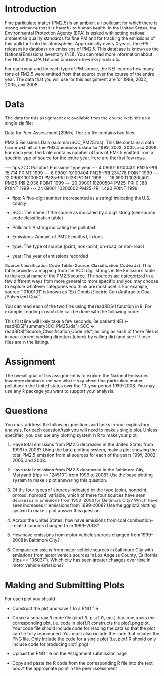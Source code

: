 # Introduction

Fine particulate matter (PM2.5) is an ambient air pollutant for which there is strong evidence that it is harmful to human health. In the United States, the Environmental Protection Agency (EPA) is tasked with setting national ambient air quality standards for fine PM and for tracking the emissions of this pollutant into the atmosphere. Approximatly every 3 years, the EPA releases its database on emissions of PM2.5. This database is known as the National Emissions Inventory (NEI). You can read more information about the NEI at the EPA National Emissions Inventory web site.

For each year and for each type of PM source, the NEI records how many tons of PM2.5 were emitted from that source over the course of the entire year. The data that you will use for this assignment are for 1999, 2002, 2005, and 2008.

# Data

The data for this assignment are available from the course web site as a single zip file:

Data for Peer Assessment [29Mb]
The zip file contains two files:

PM2.5 Emissions Data (summarySCC_PM25.rds): This file contains a data frame with all of the PM2.5 emissions data for 1999, 2002, 2005, and 2008. For each year, the table contains number of tons of PM2.5 emitted from a specific type of source for the entire year. Here are the first few rows.

---     fips      SCC Pollutant Emissions  type year
--- 4  09001 10100401  PM25-PRI    15.714 POINT 1999
--- 8  09001 10100404  PM25-PRI   234.178 POINT 1999
--- 12 09001 10100501  PM25-PRI     0.128 POINT 1999
--- 16 09001 10200401  PM25-PRI     2.036 POINT 1999
--- 20 09001 10200504  PM25-PRI     0.388 POINT 1999
--- 24 09001 10200602  PM25-PRI     1.490 POINT 1999

- fips: A five-digit number (represented as a string) indicating the U.S. county

- SCC: The name of the source as indicated by a digit string (see source code classification table)

- Pollutant: A string indicating the pollutant

- Emissions: Amount of PM2.5 emitted, in tons

- type: The type of source (point, non-point, on-road, or non-road)

- year: The year of emissions recorded

Source Classification Code Table (Source_Classification_Code.rds): This table provides a mapping from the SCC digit strings in the Emissions table to the actual name of the PM2.5 source. The sources are categorized in a few different ways from more general to more specific and you may choose to explore whatever categories you think are most useful. For example, source “10100101” is known as “Ext Comb /Electric Gen /Anthracite Coal /Pulverized Coal”.

You can read each of the two files using the readRDS() function in R. For example, reading in each file can be done with the following code:

This first line will likely take a few seconds. Be patient!
NEI <- readRDS("summarySCC_PM25.rds")
SCC <- readRDS("Source_Classification_Code.rds")
as long as each of those files is in your current working directory (check by calling dir() and see if those files are in the listing).

# Assignment

The overall goal of this assignment is to explore the National Emissions Inventory database and see what it say about fine particulate matter pollution in the United states over the 10-year period 1999–2008. You may use any R package you want to support your analysis.

# Questions

You must address the following questions and tasks in your exploratory analysis. For each question/task you will need to make a single plot. Unless specified, you can use any plotting system in R to make your plot.

1. Have total emissions from PM2.5 decreased in the United States from 1999 to 2008? Using the base plotting system, make a plot showing the total PM2.5 emission from all sources for each of the years 1999, 2002, 2005, and 2008.

2. Have total emissions from PM2.5 decreased in the Baltimore City, Maryland (fips == "24510") from 1999 to 2008? Use the base plotting system to make a plot answering this question.

3. Of the four types of sources indicated by the type (point, nonpoint, onroad, nonroad) variable, which of these four sources have seen decreases in emissions from 1999–2008 for Baltimore City? Which have seen increases in emissions from 1999–2008? Use the ggplot2 plotting system to make a plot answer this question.

4. Across the United States, how have emissions from coal combustion-related sources changed from 1999–2008?

5. How have emissions from motor vehicle sources changed from 1999–2008 in Baltimore City?

6. Compare emissions from motor vehicle sources in Baltimore City with emissions from motor vehicle sources in Los Angeles County, California (fips == "06037"). Which city has seen greater changes over time in motor vehicle emissions?

# Making and Submitting Plots

For each plot you should

- Construct the plot and save it to a PNG file.

- Create a separate R code file (plot1.R, plot2.R, etc.) that constructs the corresponding plot, i.e. code in plot1.R constructs the plot1.png plot. Your code file should include code for reading the data so that the plot can be fully reproduced. You must also include the code that creates the PNG file. Only include the code for a single plot (i.e. plot1.R should only include code for producing plot1.png)

- Upload the PNG file on the Assignment submission page

- Copy and paste the R code from the corresponding R file into the text box at the appropriate point in the peer assessment.

